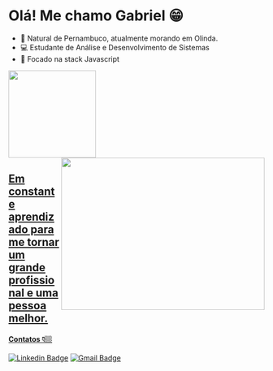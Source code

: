 # Olá! Me chamo Gabriel 😁

- 📍  Natural de Pernambuco, atualmente morando em Olinda.
- 💻 Estudante de Análise e Desenvolvimento de Sistemas
- 🌱 Focado na stack Javascript

 <div>
  <a href="https://github.com/gabrielcarfepro">
  <!--<img height="172em" src="https://github-readme-stats.vercel.app/api?username=gabrielcarfepro&show_icons=true&theme=dark&include_all_commits=true&count_private=true"/>-->
  <img height="172em" src="https://github-readme-stats.vercel.app/api/top-langs/?username=gabrielcarfepro&layout=compact&langs_count=7&theme=dark"/>
  <img align="right" width="400px" height="300px" src="https://cdn.discordapp.com/attachments/933417183273422901/933417294766432287/10_coding_dribbble.gif" />
</div>

## Em constante aprendizado para me tornar um grande profissional e uma pessoa melhor.

#### Contatos 👇🏼

[![Linkedin Badge](https://img.shields.io/badge/-LinkedIn-blue?style=flat-square&logo=Linkedin&logoColor=white&link=https://www.linkedin.com/in/gabrielcarfe/)](https://www.linkedin.com/in/gabrielcarfe/)  [![Gmail Badge](https://img.shields.io/badge/-gabrielcarfepro@gmail.com-6633cc?style=flat-square&logo=Gmail&logoColor=white&link=mailto:gabrielcarfepro@gmail.com)](mailto:gabrielcarfepro@gmail.com)



<!---
gabrielcarfepro/gabrielcarfepro is a ✨ special ✨ repository because its `README.md` (this file) appears on your GitHub profile.
You can click the Preview link to take a look at your changes.
--->
